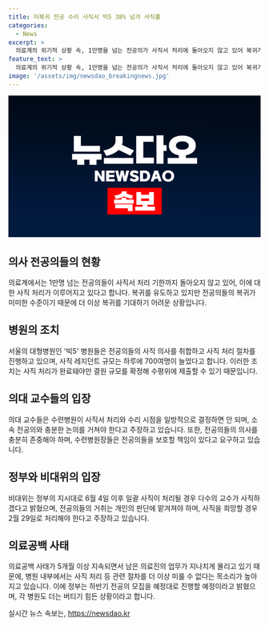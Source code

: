 ```yaml
---
title: 미복귀 전공 수리 사직서 빅5 38% 넘겨 사직률
categories:
  - News
excerpt: >
  의료계의 위기적 상황 속, 1만명을 넘는 전공의가 사직서 처리에 돌아오지 않고 있어 복귀가 어렵다. 빅5 병원들은 사직 처리를 진행 중이며, 사직률은 38.1%에 달한다. 의대 교수들은 소속 전공의와 충분한 논의를 거치지 않은 사직 처리에 반발하고, 비대위는 전공의의 사직 거취를 개인 판단에 맡겨야 한다고 주장하고 있다. 의료공백 사태가 지속되면서 전공의들의 복귀가 필요하나, 정부는 하반기 전공의 모집을 예정대로 진행할 예정이다.
feature_text: >
  의료계의 위기적 상황 속, 1만명을 넘는 전공의가 사직서 처리에 돌아오지 않고 있어 복귀가 어렵다. 빅5 병원들은 사직 처리를 진행 중이며, 사직률은 38.1%에 달한다. 의대 교수들은 소속 전공의와 충분한 논의를 거치지 않은 사직 처리에 반발하고, 비대위는 전공의의 사직 거취를 개인 판단에 맡겨야 한다고 주장하고 있다. 의료공백 사태가 지속되면서 전공의들의 복귀가 필요하나, 정부는 하반기 전공의 모집을 예정대로 진행할 예정이다.
image: '/assets/img/newsdao_breakingnews.jpg'
---
```


<p><img src="/assets/img/newsdao_breakingnews.jpg" alt="ranknews 속보" /></p>

<h2 data-ke-size="size26">의사 전공의들의 현황</h2>

<p data-ke-size="size16">의료계에서는 1만명 넘는 전공의들이 사직서 처리 기한까지 돌아오지 않고 있어, 이에 대한 사직 처리가 이루어지고 있다고 합니다. 복귀를 유도하고 있지만 전공의들의 복귀가 미미한 수준이기 때문에 더 이상 복귀를 기대하기 어려운 상황입니다.</p>

<h2 data-ke-size="size26">병원의 조치</h2>

<p data-ke-size="size16">서울의 대형병원인 '빅5' 병원들은 전공의들의 사직 의사를 취합하고 사직 처리 절차를 진행하고 있으며, 사직 레지던트 규모는 하루에 700여명이 늘었다고 합니다. 이러한 조치는 사직 처리가 완료돼야만 결원 규모를 확정해 수평위에 제출할 수 있기 때문입니다.</p>

<h2 data-ke-size="size26">의대 교수들의 입장</h2>

<p data-ke-size="size16">의대 교수들은 수련병원이 사직서 처리와 수리 시점을 일방적으로 결정하면 안 되며, 소속 전공의와 충분한 논의를 거쳐야 한다고 주장하고 있습니다. 또한, 전공의들의 의사를 충분히 존중해야 하며, 수련병원장들은 전공의들을 보호할 책임이 있다고 요구하고 있습니다.</p>

<h2 data-ke-size="size26">정부와 비대위의 입장</h2>

<p data-ke-size="size16">비대위는 정부의 지시대로 6월 4일 이후 일괄 사직이 처리될 경우 다수의 교수가 사직하겠다고 밝혔으며, 전공의들의 거취는 개인의 판단에 맡겨져야 하며, 사직을 희망할 경우 2월 29일로 처리해야 한다고 주장하고 있습니다.</p>

<h2 data-ke-size="size26">의료공백 사태</h2>

<p data-ke-size="size16">의료공백 사태가 5개월 이상 지속되면서 남은 의료진의 업무가 지나치게 몰리고 있기 때문에, 병원 내부에서는 사직 처리 등 관련 절차를 더 이상 미룰 수 없다는 목소리가 높아지고 있습니다. 이에 정부는 하반기 전공의 모집을 예정대로 진행할 예정이라고 밝혔으며, 각 병원도 더는 버티기 힘든 상황이라고 합니다.</p>
실시간 뉴스 속보는, <a href="https://newsdao.kr" rel="dofollow">https://newsdao.kr</a>


